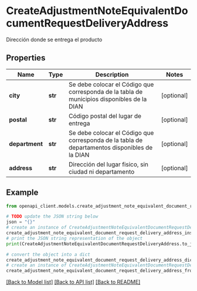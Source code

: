 # CreateAdjustmentNoteEquivalentDocumentRequestDeliveryAddress

Dirección donde se entrega el producto

## Properties

Name | Type | Description | Notes
------------ | ------------- | ------------- | -------------
**city** | **str** | Se debe colocar el Código que corresponda de la tabla de municipios disponibles de la DIAN | [optional] 
**postal** | **str** | Código postal del lugar de entrega | [optional] 
**department** | **str** | Se debe colocar el Código que corresponda de la tabla de departamentos disponibles de la DIAN | [optional] 
**address** | **str** | Dirección del lugar fisico, sin ciudad ni departamento | [optional] 

## Example

```python
from openapi_client.models.create_adjustment_note_equivalent_document_request_delivery_address import CreateAdjustmentNoteEquivalentDocumentRequestDeliveryAddress

# TODO update the JSON string below
json = "{}"
# create an instance of CreateAdjustmentNoteEquivalentDocumentRequestDeliveryAddress from a JSON string
create_adjustment_note_equivalent_document_request_delivery_address_instance = CreateAdjustmentNoteEquivalentDocumentRequestDeliveryAddress.from_json(json)
# print the JSON string representation of the object
print(CreateAdjustmentNoteEquivalentDocumentRequestDeliveryAddress.to_json())

# convert the object into a dict
create_adjustment_note_equivalent_document_request_delivery_address_dict = create_adjustment_note_equivalent_document_request_delivery_address_instance.to_dict()
# create an instance of CreateAdjustmentNoteEquivalentDocumentRequestDeliveryAddress from a dict
create_adjustment_note_equivalent_document_request_delivery_address_from_dict = CreateAdjustmentNoteEquivalentDocumentRequestDeliveryAddress.from_dict(create_adjustment_note_equivalent_document_request_delivery_address_dict)
```
[[Back to Model list]](../README.md#documentation-for-models) [[Back to API list]](../README.md#documentation-for-api-endpoints) [[Back to README]](../README.md)


